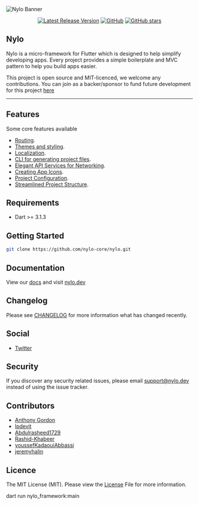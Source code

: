 ![Nylo Banner](https://nylo.dev/images/nylo_logo_header.png)

<p align="center">
  <a href="https://github.com/nylo-core/nylo/releases"><img src="https://img.shields.io/github/v/release/nylo-core/nylo?style=plastic" alt="Latest Release Version"></a>
  <a href="https://github.com/nylo-core/nylo/blob/master/LICENSE"><img alt="GitHub" src="https://img.shields.io/github/license/nylo-core/nylo?style=plastic"></a>
  <a href="#"><img alt="GitHub stars" src="https://img.shields.io/github/stars/nylo-core/nylo?style=plastic"></a>
</p>

## Nylo

Nylo is a micro-framework for Flutter which is designed to help simplify developing apps. Every project provides a simple boilerplate and MVC pattern to help you build apps easier.

This project is open source and MIT-licenced, we welcome any contributions. You can join as a backer/sponsor to fund future development for this project [here](https://nylo.dev)

---

## Features

Some core features available

- [Routing](https://nylo.dev/docs/5.x/router).
- [Themes and styling](https://nylo.dev/docs/5.x/themes-and-styling).
- [Localization](https://nylo.dev/docs/5.x/localization).
- [CLI for generating project files](https://nylo.dev/docs/5.x/metro).
- [Elegant API Services for Networking](https://nylo.dev/docs/5.x/networking).
- [Creating App Icons](https://nylo.dev/docs/5.x/app-icons).
- [Project Configuration](https://nylo.dev/docs/5.x/configuration).
- [Streamlined Project Structure](https://nylo.dev/docs/5.x/directory-structure).

## Requirements

- Dart >= 3.1.3

## Getting Started

```bash
git clone https://github.com/nylo-core/nylo.git
```

## Documentation

View our [docs](https://nylo.dev/docs) and visit [nylo.dev](https://nylo.dev)

## Changelog

Please see [CHANGELOG](https://github.com/nylo-core/framework/blob/5.x/CHANGELOG.md) for more information what has changed recently.

## Social

- [Twitter](https://twitter.com/nylo_dev)

## Security

If you discover any security related issues, please email support@nylo.dev instead of using the issue tracker.

## Contributors

- [Anthony Gordon](https://github.com/agordn52)
- [lpdevit](https://github.com/lpdevit)
- [Abdulrasheed1729](https://github.com/Abdulrasheed1729)
- [Rashid-Khabeer](https://github.com/Rashid-Khabeer)
- [youssefKadaouiAbbassi](https://github.com/youssefKadaouiAbbassi)
- [jeremyhalin](https://github.com/jeremyhalin)

## Licence

The MIT License (MIT). Please view the [License](https://github.com/nylo-core/nylo/blob/master/licence) File for more information.

<!-- Nylo menu -->

dart run nylo_framework:main
